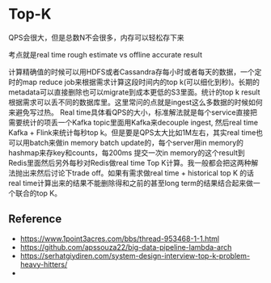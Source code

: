 # Top-K

QPS会很大，但是总数N不会很多，内存可以轻松存下来

考点就是real time rough estimate vs offline accurate result

计算精确值的时候可以用HDFS或者Cassandra存每小时或者每天的数据，一个定时的map reduce job来根据需求计算这段时间内的top k(可以细化到秒)。长期的metadata可以直接删除也可以migrate到成本更低的S3里面。统计的top k result根据需求可以丢不同的数据库里。这里常问的点就是ingest这么多数据的时候如何来避免写过热。
Real time具体看QPS的大小，标准解法就是每个service直接把需要统计的项丢一个Kafka topic里面用Kafka来decouple ingest, 然后real time Kafka + Flink来统计每秒top k。但是要是QPS太大比如1M左右，其实real time也可以用batch来做in memory batch update的，每个server用in memory的hashmap来存key和counts，每200ms 提交一次in memory的这个result到 Redis里面然后另外每秒对Redis做real time Top K计算。我一般都会把这两种解法抛出来然后讨论下trade off。如果有需求做real time + historical top K 的话 real time计算出来的结果不能删除得和之前的甚至long term的结果结合起来做一个联合的top K。

## Reference

- https://www.1point3acres.com/bbs/thread-953468-1-1.html
- https://github.com/apssouza22/big-data-pipeline-lambda-arch
- https://serhatgiydiren.com/system-design-interview-top-k-problem-heavy-hitters/
-

